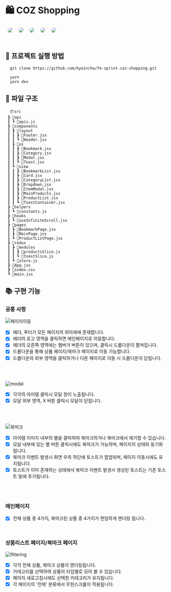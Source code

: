 <div align="left">

# 🛍️ COZ Shopping

<img style="margin:5px; border: 2px solid white; border-radius: 20px" src="https://img.shields.io/badge/Javascript-yellow?style=flat-square&logo=javascript&logoColor=white"/> 
<img style="margin:5px; border: 2px solid white; border-radius: 20px" src="https://img.shields.io/badge/React-blue?style=flat-square&logo=React&logoColor=white"/> 
<img style="margin:5px; border: 2px solid white; border-radius: 20px" src="https://img.shields.io/badge/Vite-BA51B7?style=flat-square&logo=vite&logoColor=white"/> 
<img style="margin:5px; border: 2px solid white; border-radius: 20px" src="https://img.shields.io/badge/Redux-7046B2?style=flat-square&logo=redux&logoColor=white"/> 
<img style="margin:5px; border: 2px solid white; border-radius: 20px" src="https://img.shields.io/badge/tailwindCSS-38BDF8?style=flat-square&logo=tailwindCSS&logoColor=white"/> 
<br>
<br>
  
## 🛫 프로젝트 실행 방법
  
```
  git clone https://github.com/hyeincha/fe-sprint-coz-shopping.git
```
```
  yarn
  yarn dev
```
  
## 📂 파일 구조
  
```
  📦src
 ┣ 📂api
 ┃ ┗ 📜apis.js
 ┣ 📂components
 ┃ ┣ 📂layout
 ┃ ┃ ┣ 📜Footer.jsx
 ┃ ┃ ┗ 📜Header.jsx
 ┃ ┣ 📂ui
 ┃ ┃ ┣ 📜Bookmark.jsx
 ┃ ┃ ┣ 📜Category.jsx
 ┃ ┃ ┣ 📜Modal.jsx
 ┃ ┃ ┗ 📜Toast.jsx
 ┃ ┗ 📂view
 ┃ ┃ ┣ 📜BookmarkList.jsx
 ┃ ┃ ┣ 📜Card.jsx
 ┃ ┃ ┣ 📜CategoryList.jsx
 ┃ ┃ ┣ 📜Dropdown.jsx
 ┃ ┃ ┣ 📜ItemModal.jsx
 ┃ ┃ ┣ 📜MainProducts.jsx
 ┃ ┃ ┣ 📜ProductList.jsx
 ┃ ┃ ┗ 📜ToastContainer.jsx
 ┣ 📂helpers
 ┃ ┗ 📜constants.js
 ┣ 📂hooks
 ┃ ┗ 📜useInfiniteScroll.jsx
 ┣ 📂pages
 ┃ ┣ 📜BookmarkPage.jsx
 ┃ ┣ 📜MainPage.jsx
 ┃ ┗ 📜ProductListPage.jsx
 ┣ 📂redux
 ┃ ┣ 📂modules
 ┃ ┃ ┣ 📜productsSlice.js
 ┃ ┃ ┗ 📜toastSlice.js
 ┃ ┗ 📜store.js
 ┣ 📜App.jsx
 ┣ 📜index.css
 ┗ 📜main.jsx
```

## 📚 구현 기능

<div align="left">
    
### 공통 사항 
  
![페이지이동](https://github.com/hyeincha/fe-sprint-coz-shopping/assets/107546528/27421e69-5530-4d4a-b706-2b0a77415005)

- [x] 헤더, 푸터가 모든 페이지의 위아래에 존재합니다.
- [x] 헤더의 로고 영역을 클릭하면 메인페이지로 이동합니다.
- [x] 헤더의 오른쪽 영역에는 햄버거 버튼이 있으며, 클릭시 드롭다운이 펼쳐집니다.
- [x] 드롭다운을 통해 상품 페이지/북마크 페이지로 이동 가능합니다.
- [x] 드롭다운의 외부 영역을 클릭하거나 다른 페이지로 이동 시 드롭다운이 닫힙니다.

<br>
<br>
  
![modal](https://github.com/hyeincha/fe-sprint-coz-shopping/assets/107546528/4572e43a-1cdd-4088-bf7f-5122780e187b)
  
- [x] 각각의 아이템 클릭시 모달 창이 노출됩니다.
- [x] 모달 외부 영역, X 버튼 클릭시 모달이 닫힙니다.

<br>  
<br>
  
![북마크](https://github.com/hyeincha/fe-sprint-coz-shopping/assets/107546528/ddb69a39-9158-4bd2-a41d-d0ca621fb513)
  
- [x] 아이템 이미지 내부의 별을 클릭하여 북마크하거나 북마크에서 제거할 수 있습니다.  
- [x] 모달 내부에 있는 별 버튼 클릭시에도 북마크가 가능하며, 페이지의 상태와 동기화됩니다. 
- [x] 북마크 이벤트 발생시 화면 우측 하단에 토스트가 팝업되며, 페이지 이동시에도 유지됩니다.
- [x] 토스트가 이미 존재하는 상태에서 북마크 이벤트 발생시 생성된 토스트는 기존 토스트 밑에 추가됩니다.
  
<br>
<br>
  
### 메인페이지

- [x] 전체 상품 중 4가지, 북마크된 상품 중 4가지가 랜덤하게 렌더링 됩니다.

<br>
    
### 상품리스트 페이지/북마크 페이지
  
![filtering](https://github.com/hyeincha/fe-sprint-coz-shopping/assets/107546528/986c2cab-6181-46fe-993c-66c4b71c0f30)
  
- [x] 각각 전체 상품, 북마크 상품이 렌더링됩니다.
- [x] 카테고리를 선택하여 상품의 타입별로 모아 볼 수 있습니다.
- [x] 페이지 새로고침시에도 선택한 카테고리가 유지됩니다.
- [x] 각 페이지의 '전체' 분류에서 무한스크롤이 적용됩니다.
  
<br>
  



